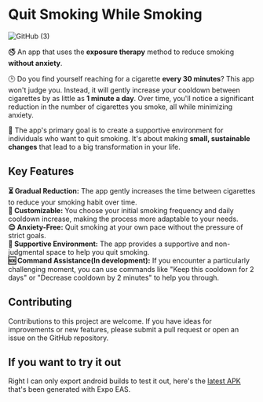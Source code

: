 # Quit Smoking While Smoking

![GitHub (3)](https://github.com/emredevsalot/quit-smoking-while-smoking/assets/72770244/b189d7c9-e38f-46ac-9d37-8f27ae839c45)

🚭 An app that uses the **exposure therapy** method to reduce smoking **without anxiety**.

🕒 Do you find yourself reaching for a cigarette **every 30 minutes**? This app won't judge you. Instead, it will gently increase your cooldown between cigarettes by as little as **1 minute a day**. Over time, you'll notice a significant reduction in the number of cigarettes you smoke, all while minimizing anxiety.

🤗 The app's primary goal is to create a supportive environment for individuals who want to quit smoking. It's about making **small, sustainable changes** that lead to a big transformation in your life.

## Key Features

**⏳ Gradual Reduction:** The app gently increases the time between cigarettes to reduce your smoking habit over time.<br/>
**🎯 Customizable:** You choose your initial smoking frequency and daily cooldown increase, making the process more adaptable to your needs.<br/>
**😌 Anxiety-Free:** Quit smoking at your own pace without the pressure of strict goals.<br/>
**🤝 Supportive Environment:** The app provides a supportive and non-judgmental space to help you quit smoking.<br/>
**🆘 Command Assistance(In development):** If you encounter a particularly challenging moment, you can use commands like "Keep this cooldown for 2 days" or "Decrease cooldown by 2 minutes" to help you through.<br/>

## Contributing

Contributions to this project are welcome. If you have ideas for improvements or new features, please submit a pull request or open an issue on the GitHub repository.

## If you want to try it out

Right I can only export android builds to test it out, here's the [latest APK](https://expo.dev/artifacts/eas/7cfpNnC9wpNyRPAp27M4QN.apk) that's been generated with Expo EAS.
